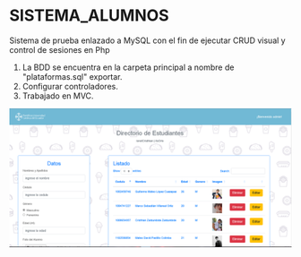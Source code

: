 # SISTEMA_ALUMNOS
Sistema de prueba enlazado a MySQL con el fin de ejecutar CRUD visual y control de sesiones en Php 


1. La BDD se encuentra en la carpeta principal a nombre de "plataformas.sql" exportar.
2. Configurar controladores.
3. Trabajado en MVC.

![Logo de GitHub](./01pagAlumnos/visualizacion_final/proyecto_alumnos.png)
